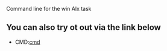 Command line for the win Alx task

## You can also try ot out via the link below

- CMD:[cmd](https://cmdchallenge.com)
